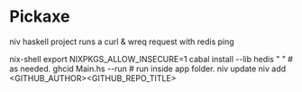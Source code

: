 # Pickaxe
niv haskell project runs a curl &amp; wreq request with redis ping


nix-shell
export NIXPKGS_ALLOW_INSECURE=1
cabal install --lib hedis
"                                    "  # as needed.
ghcid Main.hs --run       # run inside app folder.
niv update
niv add <GITHUB_AUTHOR><GITHUB_REPO_TITLE>
